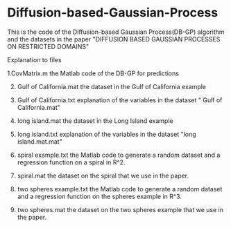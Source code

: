# Diffusion-based-Gaussian-Process
This is the code of the Diffusion-based Gaussian Process(DB-GP) algorithm and the datasets in the paper "DIFFUSION BASED GAUSSIAN PROCESSES ON RESTRICTED DOMAINS"

Explanation to files 

1.CovMatrix.m
the Matlab code of the DB-GP for predictions

2. Gulf of California.mat
the dataset in the Gulf of California example

3. Gulf of California.txt
explanation of the variables in the dataset " Gulf of California.mat"

4. long island.mat
the dataset in the Long Island example

5. long island.txt
explanation of the variables in the dataset "long island.mat.mat"

6. spiral example.txt
the Matlab code to generate a random dataset and a regression function on a spiral in R^2.

7. spiral.mat
the dataset on the spiral that we use in the paper.

6. two spheres example.txt
the Matlab code to generate a random dataset and a regression function on the spheres example in R^3.

7. two spheres.mat
the dataset on the two spheres example that we use in the paper.

